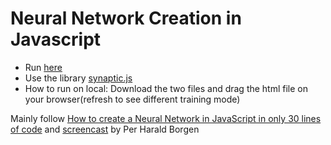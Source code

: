# Neural Network Creation in Javascript

- Run [here](https://cdn.rawgit.com/siusoon/ML_neuralnetworkcreation/2c793a66/index.html)
- Use the library [synaptic.js](https://github.com/cazala/synaptic)
- How to run on local: Download the two files and drag the html file on your browser(refresh to see different training mode)

Mainly follow [How to create a Neural Network in JavaScript in only 30 lines of code](https://medium.freecodecamp.org/how-to-create-a-neural-network-in-javascript-in-only-30-lines-of-code-343dafc50d49) and [screencast](https://scrimba.com/casts/cast-1980) by Per Harald Borgen


